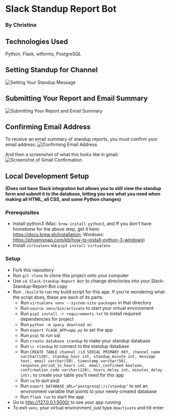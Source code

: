 # Slack Standup Report Bot
### By Christina

## Technologies Used
Python, Flask, wtforms, PostgreSQL

## Setting Standup for Channel
![Setting Your Standup Message](https://raw.githubusercontent.com/cjaiello/standupbot/master/static/standup-setting-message.gif)

## Submitting Your Report and Email Summary
![Submitting Your Report and Email Summary](https://raw.githubusercontent.com/cjaiello/standupbot/master/static/standup-submitting-reports-and-emailing.gif)

## Confirming Email Address
To receive an email summary of standup reports, you must confirm your email address:
![Confirming Email Address](https://raw.githubusercontent.com/cjaiello/standupbot/master/static/standup-confirm-email-address.gif)

And then a screenshot of what this looks like in gmail:
![Screenshot of Gmail Confirmation](https://raw.githubusercontent.com/cjaiello/standupbot/master/static/confirmation-in-gmail.png)

## Local Development Setup
**(Does not have Slack integration but allows you to still view the standup form and submit it to the database, letting you see what you need when making all HTML, all CSS, and some Python changes)**

### Prerequisites
* Install python3 (Mac: `brew install python3`, and ff you don't have homebrew for the above step, get it here: https://docs.brew.sh/Installation; Windows: https://phoenixnap.com/kb/how-to-install-python-3-windows)
* Install `virtualenv` via `pip3 install virtualenv`

### Setup
* Fork this repository
* Run `git clone` to clone this project onto your computer
* Use `cd Slack-Standup-Report-Bot` to change directories into your Slack-Standup-Report-Bot copy
* Run `./build` to run my build script for this app. If you're wondering what the script does, these are each of its parts:
  * Run `virtualenv venv --system-site-packages` in that directory
  * Run `source venv/bin/activate` to start your virtual environment
  * Run `pip3 install -r requirements.txt` to install required dependencies for project
  * Run `python -m spacy download en`
  * Run `export FLASK_APP=app.py` to set the app
  * Run `psql` to run sql
  * Run `create database standup` to make your standup database
  * Run `\c standup` to connect to the standup database
  * Run `CREATE TABLE channel (id SERIAL PRIMARY KEY, channel_name varchar(120), standup_hour int, standup_minute int, message text, email varchar(50), timestamp varchar(50), response_period_in_hours int, email_confirmed boolean, confirmation_code varchar(120), hours_delay int, minutes_delay int);` to create your table you'll need for this app
  * Run `\q` to quit psql
  * Run `export DATABASE_URL="postgresql:///standup"` to set an environment variable that points to your newly-created database
  * Run `flask run` to start the app
* Go to http://127.0.0.1:5000/ to see your app running
* To exit `venv`, your virtual environment, just type `deactivate` and hit enter
